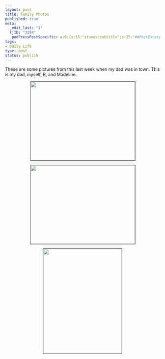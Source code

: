 ```yaml
--- 
layout: post
title: Family Photos
published: true
meta: 
  _edit_last: "1"
  ljID: "3284"
  _podPressPostSpecific: a:6:{s:15:"itunes:subtitle";s:15:"##PostExcerpt##";s:14:"itunes:summary";s:15:"##PostExcerpt##";s:15:"itunes:keywords";s:17:"##WordPressCats##";s:13:"itunes:author";s:10:"##Global##";s:15:"itunes:explicit";s:7:"Default";s:12:"itunes:block";s:7:"Default";}
tags: 
- Daily Life
type: post
status: publish
---
```

<p>These are some pictures from this last week when my dad was in town. This is my dad, myself, R, and Madeline.</p><p align="center"><img border="1" src="http://www.arcanology.com/images/lou-everyon-2.jpg" width="341" height="256"></p><p align="center"><img border="1" src="http://www.arcanology.com/images/lou-al-mad.jpg" width="341" height="256"></p><p align="center"><img border="1" src="http://www.arcanology.com/images/madeline-3.jpg" width="256" height="341"></p>
